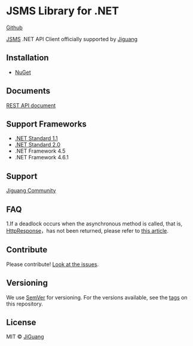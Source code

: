 # JSMS Library for .NET
[Github](https://github.com/jpush/jsms-api-csharp-client)

[JSMS](https://docs.jiguang.cn/jsms/guideline/JSMS_guide/) .NET API Client officially supported by [Jiguang](https://www.jiguang.cn/)

## Installation

- [NuGet](https://www.nuget.org/packages/Jiguang.JSMS)

## Documents

[REST API document](https://docs.jiguang.cn/jsms/server/rest_api_jsms/)

## Support Frameworks

- [.NET Standard 1.1](https://github.com/dotnet/standard/blob/master/docs/versions/netstandard1.1.md)
- [.NET Standard 2.0](https://github.com/dotnet/standard/blob/master/docs/versions/netstandard2.0.md)
- .NET Framework 4.5
- .NET Framework 4.6.1

## Support

[Jiguang Community](http://community.jiguang.cn/)

## FAQ

1.If a deadlock occurs when the asynchronous method is called, that is, [HttpResponse](https://github.com/jpush/jsms-api-csharp-client/blob/v2-dev/Jiguang.JSMS/Model/HttpResponse.cs)，has not been returned, please refer to [this article](https://blogs.msdn.microsoft.com/jpsanders/2017/08/28/asp-net-do-not-use-task-result-in-main-context/).

## Contribute

Please contribute! [Look at the issues](https://github.com/jpush/jsms-api-csharp-client/issues).

## Versioning

We use [SemVer](http://semver.org/lang/zh-CN/) for versioning. For the versions available, see the [tags](https://github.com/jpush/jsms-api-csharp-client/releases) on this repository.

## License

MIT © [JiGuang](/license)
